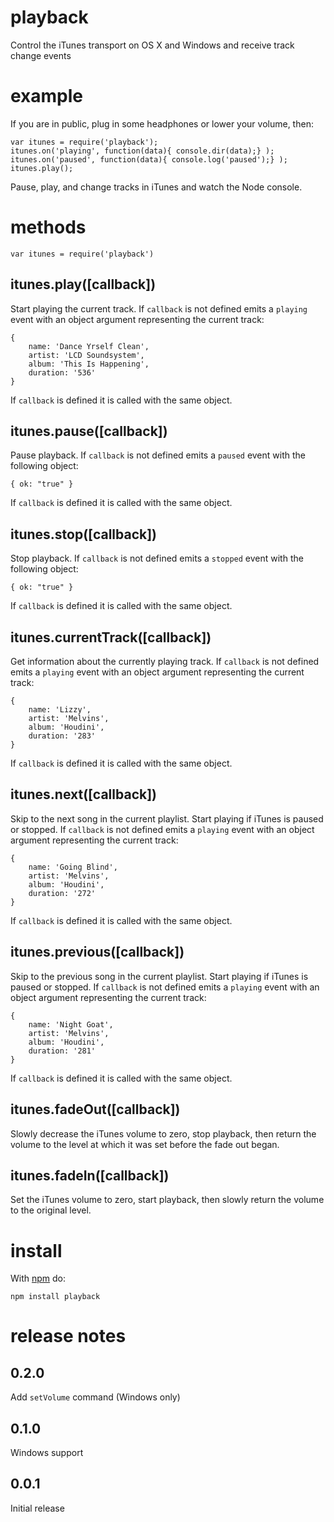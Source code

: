 # playback

Control the iTunes transport on OS X and Windows and receive track change events

# example

If you are in public, plug in some headphones or lower your volume, then:

    var itunes = require('playback');
    itunes.on('playing', function(data){ console.dir(data);} );
    itunes.on('paused', function(data){ console.log('paused');} );
    itunes.play();

Pause, play, and change tracks in iTunes and watch the Node console.

# methods

    var itunes = require('playback')

## itunes.play([callback])

Start playing the current track. If `callback` is not defined emits a `playing` event with an object argument representing the current track:

    {
        name: 'Dance Yrself Clean',
        artist: 'LCD Soundsystem',
        album: 'This Is Happening',
        duration: '536'
    }

If `callback` is defined it is called with the same object.

## itunes.pause([callback])

Pause playback. If `callback` is not defined emits a `paused` event with the following object:

    { ok: "true" }

If `callback` is defined it is called with the same object.

## itunes.stop([callback])

Stop playback. If `callback` is not defined  emits a `stopped` event with the following object:

    { ok: "true" }

If `callback` is defined it is called with the same object.

## itunes.currentTrack([callback])

Get information about the currently playing track. If `callback` is not defined emits a `playing` event with an object argument representing the current track:

    {
        name: 'Lizzy',
        artist: 'Melvins',
        album: 'Houdini',
        duration: '283'
    }

If `callback` is defined it is called with the same object.

## itunes.next([callback])

Skip to the next song in the current playlist. Start playing if iTunes is paused or stopped. If `callback` is not defined emits a `playing` event with an object argument representing the current track:

    {
        name: 'Going Blind',
        artist: 'Melvins',
        album: 'Houdini',
        duration: '272'
    }

If `callback` is defined it is called with the same object.

## itunes.previous([callback])

Skip to the previous song in the current playlist. Start playing if iTunes is paused or stopped. If `callback` is not defined emits a `playing` event with an object argument representing the current track:

    {
        name: 'Night Goat',
        artist: 'Melvins',
        album: 'Houdini',
        duration: '281'
    }

If `callback` is defined it is called with the same object.

## itunes.fadeOut([callback])

Slowly decrease the iTunes volume to zero, stop playback, then return the volume to the level at which it was set before the fade out began.

## itunes.fadeIn([callback])

Set the iTunes volume to zero, start playback, then slowly return the volume to the original level.

# install

With [npm](https://npmjs.org) do:

    npm install playback

# release notes

## 0.2.0

Add ``setVolume`` command (Windows only)

## 0.1.0

Windows support

## 0.0.1

Initial release
